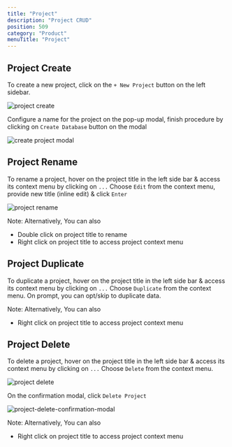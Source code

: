 ```yaml
---
title: "Project"
description: "Project CRUD"
position: 509
category: "Product"
menuTitle: "Project"
---
```


## Project Create
To create a new project, click on the `+ New Project` button on the left sidebar. 
  
![project create](https://github.com/nocodb/nocodb/assets/86527202/07b5b11d-c0b3-46c8-8797-59831050e79e)

Configure a name for the project on the pop-up modal, finish procedure by clicking on `Create Database` button on the modal
  
![create project modal](https://github.com/nocodb/nocodb/assets/86527202/fc651c99-6141-4567-8b32-f70c9a54b15f)


## Project Rename

To rename a project, hover on the project title in the left side bar & access its context menu by clicking on `...`
Choose `Edit` from the context menu, provide new title (inline edit) & click `Enter`
  
![project rename](https://github.com/nocodb/nocodb/assets/86527202/30c077a1-6283-4153-b0f2-cd7828c8bb2f)

Note: Alternatively, You can also
- Double click on project title to rename
- Right click on project title to access project context menu

## Project Duplicate

To duplicate a project, hover on the project title in the left side bar & access its context menu by clicking on `...`
Choose `Duplicate` from the context menu. On prompt, you can opt/skip to duplicate data.

Note: Alternatively, You can also
- Right click on project title to access project context menu

## Project Delete
To delete a project, hover on the project title in the left side bar & access its context menu by clicking on `...`
Choose `Delete` from the context menu.
  
![project delete ](https://github.com/nocodb/nocodb/assets/86527202/37d83792-ca6d-4cec-8a1d-1e8162292614)

On the confirmation modal, click `Delete Project`
  
![project-delete-confirmation-modal](https://github.com/nocodb/nocodb/assets/86527202/7389b61d-5416-4234-83a9-ff69598d2305)

Note: Alternatively, You can also
- Right click on project title to access project context menu
